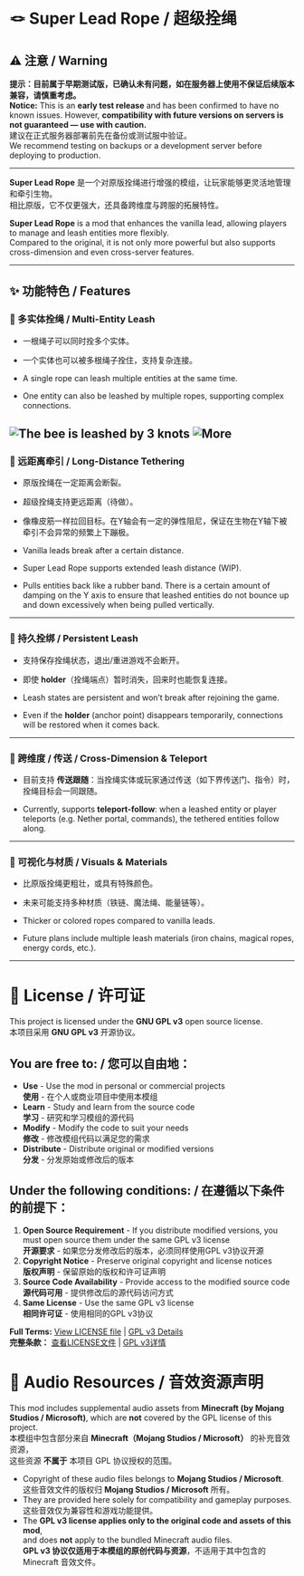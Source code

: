 # 🪢 Super Lead Rope / 超级拴绳

## ⚠️ 注意 / Warning
**提示：目前属于早期测试版，已确认未有问题，如在服务器上使用不保证后续版本兼容，请慎重考虑。**  
**Notice:** This is an **early test release** and has been confirmed to have no known issues. However, **compatibility with future versions on servers is not guaranteed — use with caution.**  
建议在正式服务器部署前先在备份或测试服中验证。  
We recommend testing on backups or a development server before deploying to production.

---
**Super Lead Rope** 是一个对原版拴绳进行增强的模组，让玩家能够更灵活地管理和牵引生物。  
相比原版，它不仅更强大，还具备跨维度与跨服的拓展特性。

**Super Lead Rope** is a mod that enhances the vanilla lead, allowing players to manage and leash entities more flexibly.  
Compared to the original, it is not only more powerful but also supports cross-dimension and even cross-server features.

---

## ✨ 功能特色 / Features

### 🔗 多实体拴绳 / Multi-Entity Leash
- 一根绳子可以同时拴多个实体。
- 一个实体也可以被多根绳子拴住，支持复杂连接。

- A single rope can leash multiple entities at the same time.
- One entity can also be leashed by multiple ropes, supporting complex connections.

![The bee is leashed by 3 knots](https://cdn.modrinth.com/data/cached_images/04ab8197835a07376197207539b370eb5fff5921_0.webp)
![More](https://cdn.modrinth.com/data/cached_images/8bef5a7d7129d98acd119e0b11f5f740f86b2907.png)
---

### 📏 远距离牵引 / Long-Distance Tethering
- 原版拴绳在一定距离会断裂。
- 超级拴绳支持更远距离（待做）。
- 像橡皮筋一样拉回目标。在Y轴会有一定的弹性阻尼，保证在生物在Y轴下被牵引不会异常的频繁上下蹦极。

- Vanilla leads break after a certain distance.
- Super Lead Rope supports extended leash distance (WIP).
- Pulls entities back like a rubber band. There is a certain amount of damping on the Y axis to ensure that leashed entities do not bounce up and down excessively when being pulled vertically.

---

### 💾 持久拴绑 / Persistent Leash
- 支持保存拴绳状态，退出/重进游戏不会断开。
- 即使 **holder**（拴绳端点）暂时消失，回来时也能恢复连接。

- Leash states are persistent and won’t break after rejoining the game.
- Even if the **holder** (anchor point) disappears temporarily, connections will be restored when it comes back.

---

### 🌌 跨维度 / 传送 / Cross-Dimension & Teleport
- 目前支持 **传送跟随**：当拴绳实体或玩家通过传送（如下界传送门、指令）时，拴绳目标会一同跟随。

- Currently, supports **teleport-follow**: when a leashed entity or player teleports (e.g. Nether portal, commands), the tethered entities follow along.

---

### 🎨 可视化与材质 / Visuals & Materials
- 比原版拴绳更粗壮，或具有特殊颜色。
- 未来可能支持多种材质（铁链、魔法绳、能量链等）。

- Thicker or colored ropes compared to vanilla leads.
- Future plans include multiple leash materials (iron chains, magical ropes, energy cords, etc.).

---

# 📜 License / 许可证

This project is licensed under the **GNU GPL v3** open source license.  
本项目采用 **GNU GPL v3** 开源协议。

## You are free to: / 您可以自由地：

- **Use** - Use the mod in personal or commercial projects  
  **使用** - 在个人或商业项目中使用本模组
- **Learn** - Study and learn from the source code  
  **学习** - 研究和学习模组的源代码
- **Modify** - Modify the code to suit your needs  
  **修改** - 修改模组代码以满足您的需求
- **Distribute** - Distribute original or modified versions  
  **分发** - 分发原始或修改后的版本

## Under the following conditions: / 在遵循以下条件的前提下：

1. **Open Source Requirement** - If you distribute modified versions, you must open source them under the same GPL v3 license  
   **开源要求** - 如果您分发修改后的版本，必须同样使用GPL v3协议开源
2. **Copyright Notice** - Preserve original copyright and license notices  
   **版权声明** - 保留原始的版权和许可证声明
3. **Source Code Availability** - Provide access to the modified source code  
   **源代码可用** - 提供修改后的源代码访问方式
4. **Same License** - Use the same GPL v3 license  
   **相同许可证** - 使用相同的GPL v3协议

**Full Terms:** [View LICENSE file](LICENSE.GPL3) | [GPL v3 Details](https://www.gnu.org/licenses/gpl-3.0.html)  
**完整条款：** [查看LICENSE文件](LICENSE.GPL3) | [GPL v3详情](https://www.gnu.org/licenses/gpl-3.0.html)
# 🎵 Audio Resources / 音效资源声明

This mod includes supplemental audio assets from **Minecraft (by Mojang Studios / Microsoft)**,
which are **not** covered by the GPL license of this project.  
本模组中包含部分来自 **Minecraft（Mojang Studios / Microsoft）** 的补充音效资源，  
这些资源 **不属于** 本项目 GPL 协议授权的范围。

- Copyright of these audio files belongs to **Mojang Studios / Microsoft**.  
  这些音效文件的版权归 **Mojang Studios / Microsoft** 所有。
- They are provided here solely for compatibility and gameplay purposes.  
  这些音效仅为兼容性和游戏功能提供。
- The **GPL v3 license applies only to the original code and assets of this mod**,  
  and does **not** apply to the bundled Minecraft audio files.  
  **GPL v3 协议仅适用于本模组的原创代码与资源**，不适用于其中包含的 Minecraft 音效文件。